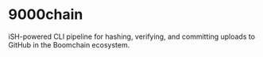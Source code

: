 # 9000chain
iSH-powered CLI pipeline for hashing, verifying, and committing uploads to GitHub in the Boomchain ecosystem.
